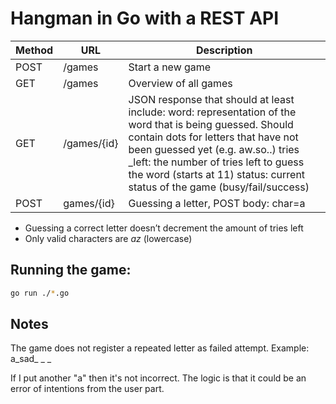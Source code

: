 # Hangman in Go with a REST API

| Method  | URL  | Description  |
|---|---|---|
| POST  | /games  |Start a new game   |
| GET  | /games  | Overview of all games  |
| GET  | /games/{id}  | JSON response that should at least include: word: representation of the word that is being guessed. Should contain dots for letters that have not been guessed yet (e.g. aw.so..) tries ​_left: the number of tries left to guess the word (starts at 11) status: current status of the game (busy/fail/success)   |
| POST  | games/{id}   | Guessing a letter, POST body: char=a |


- Guessing a correct letter doesn’t decrement the amount of tries left
- Only valid characters are *a­z* (lowercase)

## Running the game:
```bash
go run ./*.go
```

## Notes
The game does not register a repeated letter as failed attempt. Example:
a_sad_ _ _

If I put another "a" then it's not incorrect. The logic is that it could be an error of intentions from the user part.

